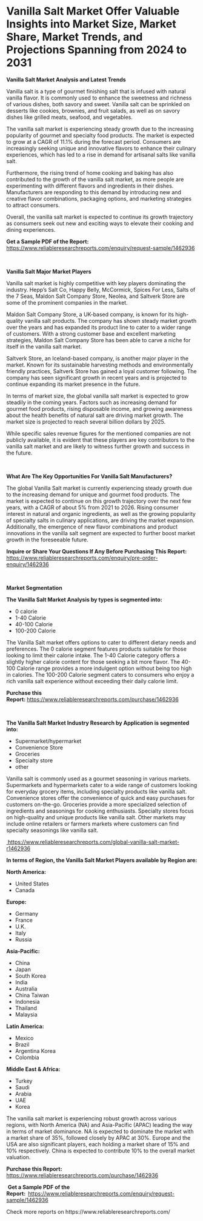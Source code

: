 <p><h1>Vanilla Salt Market Offer Valuable Insights into Market Size, Market Share, Market Trends, and Projections Spanning from 2024 to 2031</h1></p><p><strong>Vanilla Salt Market Analysis and Latest Trends</strong></p>
<p><p>Vanilla salt is a type of gourmet finishing salt that is infused with natural vanilla flavor. It is commonly used to enhance the sweetness and richness of various dishes, both savory and sweet. Vanilla salt can be sprinkled on desserts like cookies, brownies, and fruit salads, as well as on savory dishes like grilled meats, seafood, and vegetables.</p><p>The vanilla salt market is experiencing steady growth due to the increasing popularity of gourmet and specialty food products. The market is expected to grow at a CAGR of 11.1% during the forecast period. Consumers are increasingly seeking unique and innovative flavors to enhance their culinary experiences, which has led to a rise in demand for artisanal salts like vanilla salt.</p><p>Furthermore, the rising trend of home cooking and baking has also contributed to the growth of the vanilla salt market, as more people are experimenting with different flavors and ingredients in their dishes. Manufacturers are responding to this demand by introducing new and creative flavor combinations, packaging options, and marketing strategies to attract consumers.</p><p>Overall, the vanilla salt market is expected to continue its growth trajectory as consumers seek out new and exciting ways to elevate their cooking and dining experiences.</p></p>
<p><strong>Get a Sample PDF of the Report:&nbsp;</strong> <a href="https://www.reliableresearchreports.com/enquiry/request-sample/1462936">https://www.reliableresearchreports.com/enquiry/request-sample/1462936</a></p>
<p>&nbsp;</p>
<p><strong>Vanilla Salt Major Market Players</strong></p>
<p><p>Vanilla salt market is highly competitive with key players dominating the industry. Hepp’s Salt Co, Happy Belly, McCormick, Spices For Less, Salts of the 7 Seas, Maldon Salt Company Store, Neolea, and Saltverk Store are some of the prominent companies in the market.</p><p>Maldon Salt Company Store, a UK-based company, is known for its high-quality vanilla salt products. The company has shown steady market growth over the years and has expanded its product line to cater to a wider range of customers. With a strong customer base and excellent marketing strategies, Maldon Salt Company Store has been able to carve a niche for itself in the vanilla salt market.</p><p>Saltverk Store, an Iceland-based company, is another major player in the market. Known for its sustainable harvesting methods and environmentally friendly practices, Saltverk Store has gained a loyal customer following. The company has seen significant growth in recent years and is projected to continue expanding its market presence in the future.</p><p>In terms of market size, the global vanilla salt market is expected to grow steadily in the coming years. Factors such as increasing demand for gourmet food products, rising disposable income, and growing awareness about the health benefits of natural salt are driving market growth. The market size is projected to reach several billion dollars by 2025.</p><p>While specific sales revenue figures for the mentioned companies are not publicly available, it is evident that these players are key contributors to the vanilla salt market and are likely to witness further growth and success in the future.</p></p>
<p>&nbsp;</p>
<p><strong>What Are The Key Opportunities For Vanilla Salt Manufacturers?</strong></p>
<p><p>The global Vanilla Salt market is currently experiencing steady growth due to the increasing demand for unique and gourmet food products. The market is expected to continue on this growth trajectory over the next few years, with a CAGR of about 5% from 2021 to 2026. Rising consumer interest in natural and organic ingredients, as well as the growing popularity of specialty salts in culinary applications, are driving the market expansion. Additionally, the emergence of new flavor combinations and product innovations in the vanilla salt segment are expected to further boost market growth in the foreseeable future.</p></p>
<p><strong>Inquire or Share Your Questions If Any Before Purchasing This Report:</strong> <a href="https://www.reliableresearchreports.com/enquiry/pre-order-enquiry/1462936">https://www.reliableresearchreports.com/enquiry/pre-order-enquiry/1462936</a></p>
<p>&nbsp;</p>
<p><strong>Market Segmentation</strong></p>
<p><strong>The Vanilla Salt Market Analysis by types is segmented into:</strong></p>
<p><ul><li>0 calorie</li><li>1-40 Calorie</li><li>40-100 Calorie</li><li>100-200 Calorie</li></ul></p>
<p><p>The Vanilla Salt market offers options to cater to different dietary needs and preferences. The 0 calorie segment features products suitable for those looking to limit their calorie intake. The 1-40 Calorie category offers a slightly higher calorie content for those seeking a bit more flavor. The 40-100 Calorie range provides a more indulgent option without being too high in calories. The 100-200 Calorie segment caters to consumers who enjoy a rich vanilla salt experience without exceeding their daily calorie limit.</p></p>
<p><strong>Purchase this Report:&nbsp;</strong><a href="https://www.reliableresearchreports.com/purchase/1462936">https://www.reliableresearchreports.com/purchase/1462936</a></p>
<p>&nbsp;</p>
<p><strong>The Vanilla Salt Market Industry Research by Application is segmented into:</strong></p>
<p><ul><li>Supermarket/hypermarket</li><li>Convenience Store</li><li>Groceries</li><li>Specialty store</li><li>other</li></ul></p>
<p><p>Vanilla salt is commonly used as a gourmet seasoning in various markets. Supermarkets and hypermarkets cater to a wide range of customers looking for everyday grocery items, including specialty products like vanilla salt. Convenience stores offer the convenience of quick and easy purchases for customers on-the-go. Groceries provide a more specialized selection of ingredients and seasonings for cooking enthusiasts. Specialty stores focus on high-quality and unique products like vanilla salt. Other markets may include online retailers or farmers markets where customers can find specialty seasonings like vanilla salt.</p></p>
<p><a href="https://www.reliableresearchreports.com/global-vanilla-salt-market-r1462936">&nbsp;https://www.reliableresearchreports.com/global-vanilla-salt-market-r1462936</a></p>
<p><strong>In terms of Region, the Vanilla Salt Market Players available by Region are:</strong></p>
<p>
    <p> <strong> North America: </strong>
        <ul>
            <li>United States</li>
            <li>Canada</li>
        </ul>
        </p> 
    <p> <strong> Europe: </strong>
        <ul>
            <li>Germany</li>
            <li>France</li>
            <li>U.K.</li>
            <li>Italy</li>
            <li>Russia</li>
        </ul>
        </p> 
    <p> <strong> Asia-Pacific: </strong>
        <ul>
            <li>China</li>
            <li>Japan</li>
            <li>South Korea</li>
            <li>India</li>
            <li>Australia</li>
            <li>China Taiwan</li>
            <li>Indonesia</li>
            <li>Thailand</li>
            <li>Malaysia</li>
        </ul>
        </p> 
    <p> <strong> Latin America: </strong>
        <ul>
            <li>Mexico</li>
            <li>Brazil</li>
            <li>Argentina Korea</li>
            <li>Colombia</li>
        </ul>
        </p> 
    <p> <strong> Middle East & Africa: </strong>
        <ul>
            <li>Turkey</li>
            <li>Saudi</li>
            <li>Arabia</li>
            <li>UAE</li>
            <li>Korea</li>
        </ul>
    </p>
    </p>
<p><p>The vanilla salt market is experiencing robust growth across various regions, with North America (NA) and Asia-Pacific (APAC) leading the way in terms of market dominance. NA is expected to dominate the market with a market share of 35%, followed closely by APAC at 30%. Europe and the USA are also significant players, each holding a market share of 15% and 10% respectively. China is expected to contribute 10% to the overall market valuation.</p></p>
<p><strong>Purchase this Report: </strong><a href="https://www.reliableresearchreports.com/purchase/1462936">https://www.reliableresearchreports.com/purchase/1462936</a></p>
<p>&nbsp;<strong>Get a Sample PDF of the Report:&nbsp;&nbsp;</strong><a href="https://www.reliableresearchreports.com/enquiry/request-sample/1462936">https://www.reliableresearchreports.com/enquiry/request-sample/1462936</a></p>
<p><strong></strong></p>
<p>Check more reports on https://www.reliableresearchreports.com/</p>